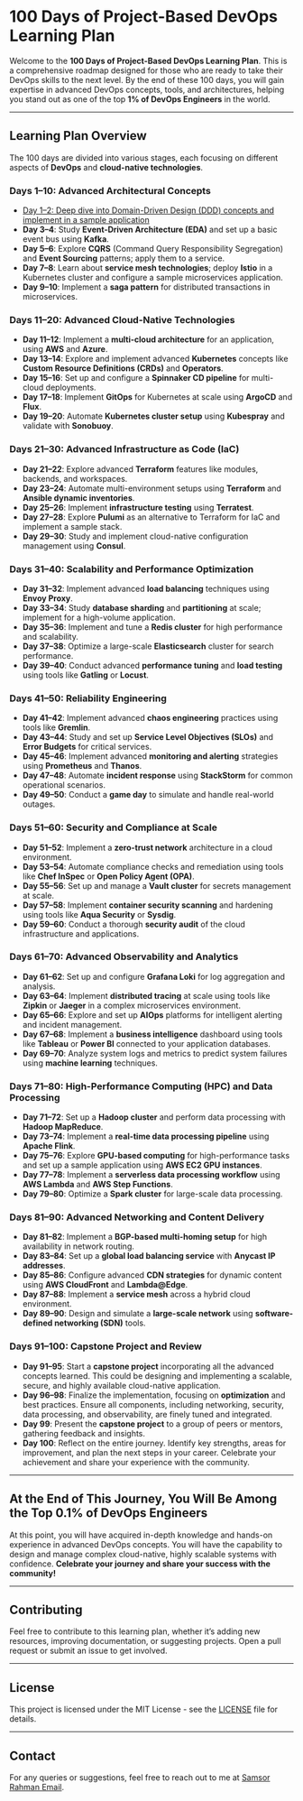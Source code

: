 # 100 Days of Project-Based DevOps Learning Plan

Welcome to the **100 Days of Project-Based DevOps Learning Plan**. This is a comprehensive roadmap designed for those who are ready to take their DevOps skills to the next level. By the end of these 100 days, you will gain expertise in advanced DevOps concepts, tools, and architectures, helping you stand out as one of the top **1% of DevOps Engineers** in the world.

---

## **Learning Plan Overview**

The 100 days are divided into various stages, each focusing on different aspects of **DevOps** and **cloud-native technologies**.

### **Days 1–10: Advanced Architectural Concepts**
- [Day 1–2: Deep dive into Domain-Driven Design (DDD) concepts and implement in a sample application](./Day1-2.md)
- **Day 3–4**: Study **Event-Driven Architecture (EDA)** and set up a basic event bus using **Kafka**.
- **Day 5–6**: Explore **CQRS** (Command Query Responsibility Segregation) and **Event Sourcing** patterns; apply them to a service.
- **Day 7–8**: Learn about **service mesh technologies**; deploy **Istio** in a Kubernetes cluster and configure a sample microservices application.
- **Day 9–10**: Implement a **saga pattern** for distributed transactions in microservices.

### **Days 11–20: Advanced Cloud-Native Technologies**
- **Day 11–12**: Implement a **multi-cloud architecture** for an application, using **AWS** and **Azure**.
- **Day 13–14**: Explore and implement advanced **Kubernetes** concepts like **Custom Resource Definitions (CRDs)** and **Operators**.
- **Day 15–16**: Set up and configure a **Spinnaker CD pipeline** for multi-cloud deployments.
- **Day 17–18**: Implement **GitOps** for Kubernetes at scale using **ArgoCD** and **Flux**.
- **Day 19–20**: Automate **Kubernetes cluster setup** using **Kubespray** and validate with **Sonobuoy**.

### **Days 21–30: Advanced Infrastructure as Code (IaC)**
- **Day 21–22**: Explore advanced **Terraform** features like modules, backends, and workspaces.
- **Day 23–24**: Automate multi-environment setups using **Terraform** and **Ansible dynamic inventories**.
- **Day 25–26**: Implement **infrastructure testing** using **Terratest**.
- **Day 27–28**: Explore **Pulumi** as an alternative to Terraform for IaC and implement a sample stack.
- **Day 29–30**: Study and implement cloud-native configuration management using **Consul**.

### **Days 31–40: Scalability and Performance Optimization**
- **Day 31–32**: Implement advanced **load balancing** techniques using **Envoy Proxy**.
- **Day 33–34**: Study **database sharding** and **partitioning** at scale; implement for a high-volume application.
- **Day 35–36**: Implement and tune a **Redis cluster** for high performance and scalability.
- **Day 37–38**: Optimize a large-scale **Elasticsearch** cluster for search performance.
- **Day 39–40**: Conduct advanced **performance tuning** and **load testing** using tools like **Gatling** or **Locust**.

### **Days 41–50: Reliability Engineering**
- **Day 41–42**: Implement advanced **chaos engineering** practices using tools like **Gremlin**.
- **Day 43–44**: Study and set up **Service Level Objectives (SLOs)** and **Error Budgets** for critical services.
- **Day 45–46**: Implement advanced **monitoring and alerting** strategies using **Prometheus** and **Thanos**.
- **Day 47–48**: Automate **incident response** using **StackStorm** for common operational scenarios.
- **Day 49–50**: Conduct a **game day** to simulate and handle real-world outages.

### **Days 51–60: Security and Compliance at Scale**
- **Day 51–52**: Implement a **zero-trust network** architecture in a cloud environment.
- **Day 53–54**: Automate compliance checks and remediation using tools like **Chef InSpec** or **Open Policy Agent (OPA)**.
- **Day 55–56**: Set up and manage a **Vault cluster** for secrets management at scale.
- **Day 57–58**: Implement **container security scanning** and hardening using tools like **Aqua Security** or **Sysdig**.
- **Day 59–60**: Conduct a thorough **security audit** of the cloud infrastructure and applications.

### **Days 61–70: Advanced Observability and Analytics**
- **Day 61–62**: Set up and configure **Grafana Loki** for log aggregation and analysis.
- **Day 63–64**: Implement **distributed tracing** at scale using tools like **Zipkin** or **Jaeger** in a complex microservices environment.
- **Day 65–66**: Explore and set up **AIOps** platforms for intelligent alerting and incident management.
- **Day 67–68**: Implement a **business intelligence** dashboard using tools like **Tableau** or **Power BI** connected to your application databases.
- **Day 69–70**: Analyze system logs and metrics to predict system failures using **machine learning** techniques.

### **Days 71–80: High-Performance Computing (HPC) and Data Processing**
- **Day 71–72**: Set up a **Hadoop cluster** and perform data processing with **Hadoop MapReduce**.
- **Day 73–74**: Implement a **real-time data processing pipeline** using **Apache Flink**.
- **Day 75–76**: Explore **GPU-based computing** for high-performance tasks and set up a sample application using **AWS EC2 GPU instances**.
- **Day 77–78**: Implement a **serverless data processing workflow** using **AWS Lambda** and **AWS Step Functions**.
- **Day 79–80**: Optimize a **Spark cluster** for large-scale data processing.

### **Days 81–90: Advanced Networking and Content Delivery**
- **Day 81–82**: Implement a **BGP-based multi-homing setup** for high availability in network routing.
- **Day 83–84**: Set up a **global load balancing service** with **Anycast IP addresses**.
- **Day 85–86**: Configure advanced **CDN strategies** for dynamic content using **AWS CloudFront** and **Lambda@Edge**.
- **Day 87–88**: Implement a **service mesh** across a hybrid cloud environment.
- **Day 89–90**: Design and simulate a **large-scale network** using **software-defined networking (SDN)** tools.

### **Days 91–100: Capstone Project and Review**
- **Day 91–95**: Start a **capstone project** incorporating all the advanced concepts learned. This could be designing and implementing a scalable, secure, and highly available cloud-native application.
- **Day 96–98**: Finalize the implementation, focusing on **optimization** and best practices. Ensure all components, including networking, security, data processing, and observability, are finely tuned and integrated.
- **Day 99**: Present the **capstone project** to a group of peers or mentors, gathering feedback and insights.
- **Day 100**: Reflect on the entire journey. Identify key strengths, areas for improvement, and plan the next steps in your career. Celebrate your achievement and share your experience with the community.

---

## **At the End of This Journey, You Will Be Among the Top 0.1% of DevOps Engineers**
At this point, you will have acquired in-depth knowledge and hands-on experience in advanced DevOps concepts. You will have the capability to design and manage complex cloud-native, highly scalable systems with confidence. **Celebrate your journey and share your success with the community!**

---

## **Contributing**

Feel free to contribute to this learning plan, whether it’s adding new resources, improving documentation, or suggesting projects. Open a pull request or submit an issue to get involved.

---

## **License**

This project is licensed under the MIT License - see the [LICENSE](LICENSE) file for details.

---

## **Contact**

For any queries or suggestions, feel free to reach out to me at [Samsor Rahman Email](mailto:samsorrahman20@gmail.com).
